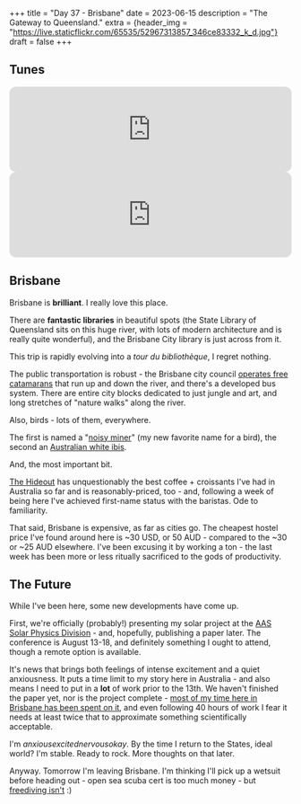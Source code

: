 +++
title = "Day 37 - Brisbane"
date = 2023-06-15
description = "The Gateway to Queensland."
extra = {header_img = "https://live.staticflickr.com/65535/52967313857_346ce83332_k_d.jpg"}
draft = false
+++

## Tunes

<iframe style="border-radius:12px" src="https://open.spotify.com/embed/track/3sJQGz6WX2YIBaHsH3bRMq?utm_source=generator" width="100%" height="152" frameBorder="0" allowfullscreen="" allow="autoplay; clipboard-write; encrypted-media; fullscreen; picture-in-picture" loading="lazy"></iframe>

<iframe style="border-radius:12px" src="https://open.spotify.com/embed/track/5ByJlcDmUzK69tpub789AB?utm_source=generator" width="100%" height="152" frameBorder="0" allowfullscreen="" allow="autoplay; clipboard-write; encrypted-media; fullscreen; picture-in-picture" loading="lazy"></iframe>

## Brisbane

Brisbane is **brilliant**. I really love this place. 

<div class="gallery">
    <a href="https://live.staticflickr.com/65535/52967313857_346ce83332_k_d.jpg" data-ngthumb="https://live.staticflickr.com/65535/52967313857_b8654f9d3f_c_d.jpg"></a>
    <a href="https://live.staticflickr.com/65535/52968288385_d4f392c696_k_d.jpg" data-ngthumb="https://live.staticflickr.com/65535/52968288385_b2034d63a0_c_d.jpg"></a>
</div>

There are **fantastic libraries** in beautiful spots (the State Library of Queensland sits on this huge river, with lots of modern architecture and is really quite wonderful), and the Brisbane City library is just across from it. 

This trip is rapidly evolving into a *tour du bibliothèque*, I regret nothing. 

<div class="gallery">
    <a href="https://live.staticflickr.com/65535/52967915296_d212e9656a_k_d.jpg" data-ngthumb="https://live.staticflickr.com/65535/52967915296_d1fba07435_c_d.jpg"></a>
</div>

The public transportation is robust - the Brisbane city council [operates free catamarans](https://www.brisbane.qld.gov.au/traffic-and-transport/public-transport/citycat-and-ferry-services/inner-city-ferry-services) that run up and down the river, and there's a developed bus system. There are entire city blocks dedicated to just jungle and art, and long stretches of "nature walks" along the river. 

Also, birds - lots of them, everywhere.

<div class="gallery">
    <a href="https://live.staticflickr.com/65535/52967913556_0beb683bc6_k_d.jpg" data-ngthumb="https://live.staticflickr.com/65535/52967913556_dd5229fd4c_c_d.jpg"></a>
    <a href="https://live.staticflickr.com/65535/52967913306_88c197a6a9_k_d.jpg" data-ngthumb="https://live.staticflickr.com/65535/52967913306_0c89b3eed1_c_d.jpg"></a>
    <a href="https://live.staticflickr.com/65535/52968287185_09cffb213e_k_d.jpg" data-ngthumb="https://live.staticflickr.com/65535/52968287185_0b0e790770_c_d.jpg"></a>
    <a href="https://live.staticflickr.com/65535/52968288740_e68d36ad11_k_d.jpg" data-ngthumb="https://live.staticflickr.com/65535/52968288740_b660658d02_c_d.jpg"></a>
</div>

The first is named a "[noisy miner](https://en.wikipedia.org/wiki/Noisy_miner)" (my new favorite name for a bird), the second an [Australian white ibis](https://en.wikipedia.org/wiki/Australian_white_ibis). 

And, the most important bit. 

[The Hideout](https://goo.gl/maps/fkWDULWs6WthbSsj6) has unquestionably the best coffee + croissants I've had in Australia so far and is reasonably-priced, too - and, following a week of being here I've achieved first-name status with the baristas. Ode to familiarity. 

<div class="gallery">
    <a href="https://live.staticflickr.com/65535/52968369538_ab474557cc_k_d.jpg" data-ngthumb="https://live.staticflickr.com/65535/52968369538_3f9901f042_c_d.jpg"></a>
</div>

That said, Brisbane is expensive, as far as cities go. The cheapest hostel price I've found around here is ~30 USD, or 50 AUD - compared to the ~30 or ~25 AUD elsewhere. I've been excusing it by working a ton - the last week has been more or less ritually sacrificed to the gods of productivity. 

<div class="gallery">
    <a href="https://live.staticflickr.com/65535/52967313042_ef61ad64fa_k_d.jpg" data-ngthumb="https://live.staticflickr.com/65535/52967313042_87ee04ab29_c_d.jpg"></a>
    <a href="https://live.staticflickr.com/65535/52968287630_e53ffda115_k_d.jpg" data-ngthumb="https://live.staticflickr.com/65535/52968287630_586efc6ba8_c_d.jpg"></a>
    <a href="https://live.staticflickr.com/65535/52968288750_2617da0f98_k_d.jpg" data-ngthumb="https://live.staticflickr.com/65535/52968288750_c6442461c0_c_d.jpg"></a>
</div>

## The Future

While I've been here, some new developments have come up. 

First, we're officially (probably!) presenting my solar project at the [AAS Solar Physics Division](https://spd.aas.org/meetings) - and, hopefully, publishing a paper later. The conference is August 13-18, and definitely something I ought to attend, though a remote option is available. 

It's news that brings both feelings of intense excitement and a quiet anxiousness. It puts a time limit to my story here in Australia - and also means I need to put in a **lot** of work prior to the 13th. We haven't finished the paper yet, nor is the project complete - [most of my time here in Brisbane has been spent on it](https://blog.andromeda.is/work/), and even following 40 hours of work I fear it needs at least twice that to approximate something scientifically acceptable. 

I'm *anxiousexcitednervousokay*. By the time I return to the States, ideal world? I'm stable. Ready to rock. More thoughts on that later. 

Anyway. Tomorrow I'm leaving Brisbane. I'm thinking I'll pick up a wetsuit before heading out - open sea scuba cert is too much money - but [freediving isn't](https://en.wikipedia.org/wiki/Freediving) :)

<!-- ---

On a more serious note - an idea I've been considering while here in Brisbane has been the idea of trust in belief. 

I need to trust, not only that this journey is of relevance and significance, but also **that which I believe** is relevant, significant and important to me. It may not be true for everyone, or even most. But, perhaps it is true for me; and maybe that's enough. 

What do I believe?

A lot. I believe that modern society has brought us to a point where it's easy to lose belief; nihilism is common. I believe in the kindness of the individual and that cruelty is pointless. I believe life is incredibly short, and incredibly long; that maturity is not tied to age, nor is it tied to experience, but rather to narrative. I believe in the existence of other life forms; I believe they're probably wildly different from us, and the same in many ways. I believe the world is beautiful and every single moment holds an infinity of possible meaning. I believe it really sucks that globalization is steadily eroding the power of local culture, and I believe that only through globalization can we hope to mature as a species and move forward. I believe that space is the final frontier, and that it is forever going to be a place that humanity can never claim "we have conquered this, and it is ours". I believe there are intangible things in the world that only poetry and narrative can only hope to approximate. I believe that we're meant to have close company, and that loneliness is a byproduct of an inefficient society, and that homelessness is a natural byproduct of the artificial system of capitalism we live in. With success there will come failure. I think that democracy and capitalism are excellent systems to govern our world; and I hate many parts of them still. I'm an anarchist by spirit and a democrat by intellect. I believe that the present day dictates how the future will move; I believe that the past should be remembered but only to be used as a lesson and not a mirror. I believe that the ancient Norse culture was a fascinating subject of study and that the world would be wildly different without the colonial exploitation of so much of the world. I believe that rationalism is only one way we can describe the world, and believe there is more to the world than can be observed by repetition alone. I believe that the study of quantum mechanics is a brilliant next move for physics as a field and will introduce amazing, beautiful and unexpected breakthroughs. I believe humanity as a whole is doomed to die a sad death, and believe that we have the potential within us to evolve and triumph as a race. I believe that optimism is easy with ignorance and pessimism is easy with knowledge; and that it is crucial we remain optimistic in the face of overwhelming knowledge of the world. I believe in believing; I believe the truth is only a belief and that is enough. I believe some questions are unanswerable though most are; and I believe in the idea of better. 

I believe in love, and beauty, and in the power of solitude to clarify the world, and I'm trying to learn to believe that I believe all of these things, but it's hard sometimes.  -->